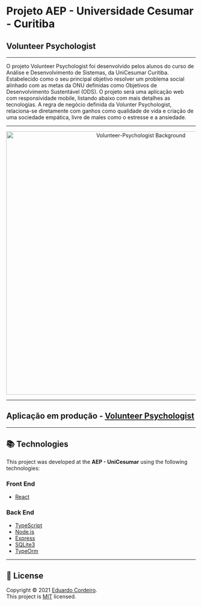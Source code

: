 # Projeto AEP - Universidade Cesumar - Curitiba
## Volunteer Psychologist

---
O projeto Volunteer Psychologist foi desenvolvido pelos alunos do curso de Análise e Desenvolvimento de Sistemas, da UniCesumar Curitiba. Estabelecido como o seu principal objetivo resolver um problema social alinhado com as metas da ONU definidas como Objetivos de Desenvolvimento Sustentável (ODS). O projeto será uma aplicação web com responsividade mobile, listando abaixo com mais detalhes as tecnologias. A regra de negócio definida da Volunter Psychologist, relaciona-se diretamente com ganhos como qualidade de vida e criação de uma sociedade empática, livre de males como o estresse e a ansiedade.

---

<p align="center">
    <img alt="Volunteer-Psychologist Background" width="700px" src="https://raw.githubusercontent.com/eduardoc7/volunteer-psychologist/blob/main/web/src/assets/images/page.PNG" />   
</p>

---

## Aplicação em produção - [Volunteer Psychologist](https://capicollect.herokuapp.com/)

---
## 📚 Technologies

This project was developed at the **AEP - UniCesumar** using the following technologies:

### Front End
- [React](https://pt-br.reactjs.org)

### Back End
- [TypeScript](https://www.typescriptlang.org)
- [Node.js](https://nodejs.org/en/)
- [Express](https://expressjs.com/pt-br/)
- [SQLite3](https://www.sqlite.org/index.html)
- [TypeOrm](https://typeorm.io/#/)

---

## 📝 License

Copyright © 2021 [Eduardo Cordeiro](https://github.com/eduardoc7).<br />
This project is [MIT](https://github.com/eduardoc7/volunteer-psychologist/blob/main/LICENSE.md) licensed.